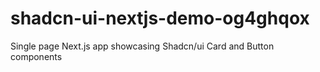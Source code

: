 # shadcn-ui-nextjs-demo-og4ghqox
Single page Next.js app showcasing Shadcn/ui Card and Button components
